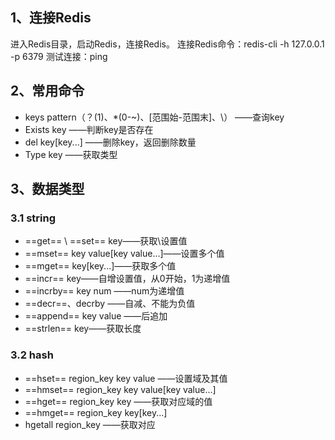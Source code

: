 ## 1、连接Redis
进入Redis目录，启动Redis，连接Redis。
连接Redis命令：redis-cli -h 127.0.0.1 -p 6379
测试连接：ping
## 2、常用命令
- keys pattern（？(1)、*(0-~)、[范围始-范围末]、\）
——查询key
- Exists key
——判断key是否存在
- del key[key...]
——删除key，返回删除数量
- Type key
——获取类型
## 3、数据类型
### 3.1 string
- ==get== \ ==set== key——获取\设置值
- ==mset== key value[key value...]——设置多个值
- ==mget== key[key...]——获取多个值
- ==incr== key——自增设置值，从0开始，1为递增值
- ==incrby== key num ——num为递增值
- ==decr==、decrby ——自减、不能为负值
- ==append== key value ——后追加
- ==strlen== key——获取长度

### 3.2 hash
- ==hset== region_key key value ——设置域及其值
- ==hmset== region_key key value[key value...]
- ==hget== region_key key ——获取对应域的值
- ==hmget== region_key key[key...]
- hgetall region_key ——获取对应
